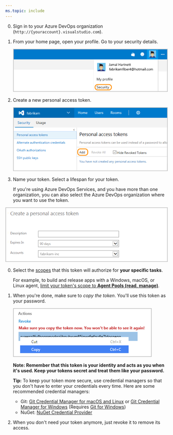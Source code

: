 ```yaml
---
ms.topic: include
---
```


0.  Sign in to your Azure DevOps organization 
(```http://{youraccount}.visualstudio.com```).

0.  From your home page, open your profile. Go to your security details.

	<img alt="Go to Azure DevOps Services home, open your profile, go to Security" src="./_img/my-profile.png" style="border: 1px solid #CCCCCC" />

0. Create a new personal access token.

   <img alt="Add a personal access token" src="./_img/add-personal-access-token.png" style="border: 1px solid #CCCCCC" />

0.  Name your token. Select a lifespan for your token.

	If you're using Azure DevOps Services, and you have more than one organization, 
	you can also select the Azure DevOps organization where you want to use the token.

   <img alt="Name your token, select a lifespan. If using Azure DevOps Services, select an account for your token" src="./_img/setup-personal-access-token.png" style="border: 1px solid #CCCCCC" />

0.  Select the [scopes](/azure/devops/integrate/get-started/authentication/oauth#scopes) 
that this token will authorize for **your specific tasks**.

	For example, to build and release apps with a Windows, macOS, or Linux agent, 
	[limit your token's scope to **Agent Pools (read, manage)**](/azure/devops/pipelines/agents/agents).
   
0. When you're done, make sure to *copy the token*. You'll use this token as your password.

   <img alt="Use token as the password for your git tools or apps" src="./_img/create-personal-access-token.png" style="border: 1px solid #CCCCCC" />

	**Note: Remember that this token is your identity and acts as you when it's used. 
	Keep your tokens secret and treat them like your password.**

	**Tip:** To keep your token more secure, use credential managers 
	so that you don't have to enter your credentials every time. 
	Here are some recommended credential managers:
    
	*	Git: [Git Credential Manager for macOS and Linux](https://github.com/Microsoft/Git-Credential-Manager-for-Mac-and-Linux) 
	or [Git Credential Manager for Windows](https://github.com/Microsoft/Git-Credential-Manager-for-Windows) 
	(Requires [Git for Windows](https://www.git-scm.com/download/win))
	*	NuGet: [NuGet Credential Provider](/azure/devops/artifacts/nuget/nuget-exe)

0.  When you don't need your token anymore, just revoke it to remove its access.
